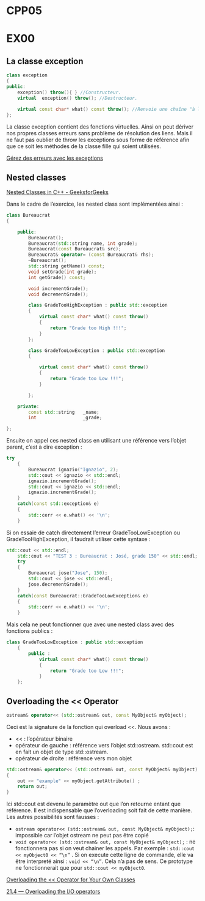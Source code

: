 # CPP05

# EX00

## La classe exception

```cpp
class exception 
{
public:
    exception() throw(){ } //Constructeur.
    virtual  exception() throw(); //Destructeur.
 
    virtual const char* what() const throw(); //Renvoie une chaîne "à la C" contenant des infos sur l'erreur.
};
```

La classe exception contient des fonctions virtuelles. Ainsi on peut dériver nos propres classes erreurs sans problème de résolution des liens. Mais il ne faut pas oublier de throw les exceptions sous forme de référence afin que ce soit les méthodes de la classe fille qui soient utilisées.

[Gérez des erreurs avec les exceptions](https://openclassrooms.com/fr/courses/7137751-programmez-en-oriente-objet-avec-c/7532931-gerez-des-erreurs-avec-les-exceptions)

## Nested classes

[Nested Classes in C++ - GeeksforGeeks](https://www.geeksforgeeks.org/nested-classes-in-c/)

Dans le cadre de l’exercice, les nested class sont implémentées ainsi : 

```cpp
class Bureaucrat
{

	public:
    	Bureaucrat();
		Bureaucrat(std::string name, int grade);
		Bureaucrat(const Bureaucrat& src);
		Bureaucrat& operator= (const Bureaucrat& rhs);
		~Bureaucrat();
		std::string getName() const;
		void setGrade(int grade);
		int getGrade() const;

		void incrementGrade();
		void decrementGrade();

		class GradeTooHighException : public std::exception
		{
			virtual const char* what() const throw()
			{
				return "Grade too High !!!";
			}
		};

		class GradeTooLowException : public std::exception
		{

			virtual const char* what() const throw()
			{
				return "Grade too Low !!!";
			}

		};

	private:	
		const std::string	_name;
		int					_grade;

};
```

Ensuite on appel ces nested class en utilisant une référence vers l’objet parent, c’est à dire exception :

```cpp
try
	{
		Bureaucrat ignazio("Ignazio", 2);
		std::cout << ignazio << std::endl;
		ignazio.incrementGrade();
		std::cout << ignazio << std::endl;
		ignazio.incrementGrade();
	}
	catch(const std::exception& e)
	{
		std::cerr << e.what() << '\n';
	}
```

Si on essaie de catch directement l’erreur GradeTooLowException ou GradeTooHighException, il faudrait utiliser cette syntaxe :

```cpp
std::cout << std::endl;
	std::cout << "TEST 3 : Bureaucrat : José, grade 150" << std::endl;
	try
	{
		Bureaucrat jose("Jose", 150);
		std::cout << jose << std::endl;
		jose.decrementGrade();
	}
	catch(const Bureaucrat::GradeTooLowException& e)
	{
		std::cerr << e.what() << '\n';
	}

```

Mais cela ne peut fonctionner que avec une nested class avec des fonctions publics :

```cpp
class GradeTooLowException : public std::exception
	{
		public :
			virtual const char* what() const throw()
			{
				return "Grade too Low !!!";
			}
	};
```

## Overloading the << Operator

```cpp
ostream& operator<< (std::ostream& out, const MyObject& myObject);
```

Ceci est la signature de la fonction qui overload <<.  Nous avons :

- << : l’opérateur binaire
- opérateur de gauche : référence vers l’objet std::ostream. std::cout est en fait un objet de type std::ostream.
- opérateur de droite : référence vers mon objet

```cpp
std::ostream& operator<< (std::ostream& out, const MyObject& myObject)
{
    out << "example" << myObject.getAttribute() ; 
    return out;
}
```

Ici std::cout est devenu le paramètre out que l’on retourne entant que référence. Il est indispensable que l’overloading soit fait de cette manière. Les autres possibilités sont fausses :

- `ostream operator<< (std::ostream& out, const MyObject& myObject);`: impossible car l’objet ostream ne peut pas être copié
- `void operator<< (std::ostream& out, const MyObject& myObject);` : ne fonctionnera pas si on veut chainer les appels. Par exemple : `std::cout << myObject0 << “\n”` . Si on execute cette ligne de commande, elle va être interpreté ainsi : `void << “\n”`. Cela n’a pas de sens. Ce prototype ne fonctionnerait que pour `std::cout << myObject0`.

[Overloading the << Operator for Your Own Classes](https://learn.microsoft.com/en-us/cpp/standard-library/overloading-the-output-operator-for-your-own-classes?view=msvc-170)

[21.4 — Overloading the I/O operators](https://www.learncpp.com/cpp-tutorial/overloading-the-io-operators/)
